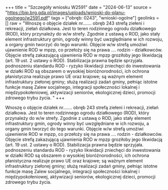 +++
title = "Szczegóły wniosku W2591"
date = "2024-06-13"
source = "https://bip.brg.gda.pl/images/uploads/wnioski-do-planu-ogolnego/w2591.pdf"
tags = ["obręb: 0243", "wnioski-ogolne"]
geolinks = []
raw = "Wnoszę o objęcie działek nr....... obręb 243 strefą ziełeni i rekreacji, ziełań działkowa. Jest to teren rodzinnego ogrodu działkowego (ROD), który przynależy do w/w strefy. Zgodnie z ustawą o ROD, jako  stały element infrastruktury gmin, ogrody winny być uwzględniane w ich rozwoju, a organy gmin tworzyć do tego warunki. Objęcie w/w strefą umożiwi ujawnienie ROD w mpzp, co przełoży się na prawa .... rodzin -  działkowców. Objęcie strefą zakazującą ujawnienia ROD w mpzp groziłoby jego likwidacją (art. 19 ust. 2 ustawy o ROD). Stabilizacja prawna będzie sprzyjała. podnoszeniu standardu ROD - ryzyko likwidacji zniechęci do inwestowania w działki ROD są obszarem o wysokiej bioróżnorodności, ich ochrona płanistyczna realizuje prawo UE oraz krajowe; są ważnym element infrastruktury ziełonej gminy; służą realizacji zadań gminy, pełniąc istotne funkcje masę Zalew socjalnego, integracji społeczności lokalnej i międzypokołeniowej, aktywizacji seniorów, ekologicznej dzieci, promocji zdrowego trybu życia. "
+++

Wnoszę o objęcie działek nr....... obręb 243 strefą ziełeni i rekreacji, ziełań działkowa. Jest
to teren rodzinnego ogrodu działkowego (ROD), który przynależy do w/w strefy. Zgodnie z ustawą o ROD, jako 
stały element infrastruktury gmin, ogrody winny być uwzględniane w ich rozwoju, a organy gmin tworzyć do tego
warunki. Objęcie w/w strefą umożiwi ujawnienie ROD w mpzp, co przełoży się na prawa .... rodzin -
 działkowców. Objęcie strefą zakazującą ujawnienia ROD w mpzp groziłoby jego likwidacją (art. 19 ust. 2 ustawy
o ROD). Stabilizacja prawna będzie sprzyjała. podnoszeniu standardu ROD - ryzyko likwidacji zniechęci do
inwestowania w działki ROD są obszarem o wysokiej bioróżnorodności, ich ochrona płanistyczna realizuje
prawo UE oraz krajowe; są ważnym element infrastruktury ziełonej gminy; służą realizacji zadań gminy, pełniąc
istotne funkcje masę Zalew socjalnego, integracji społeczności lokalnej i międzypokołeniowej,
aktywizacji seniorów, ekologicznej dzieci, promocji zdrowego trybu życia.



